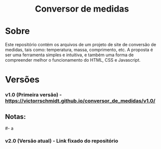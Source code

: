 <h1 align="center">Conversor de medidas</h1>

# Sobre

Este repositório contém os arquivos de um projeto de site de conversão de medidas, tais como: temperatura, massa, comprimento, etc. A proposta é ser uma ferramenta simples e intuitiva, e também uma forma de compreender melhor o funcionamento do HTML, CSS e Javascript.

# Versões

### v1.0 (Primeira versão) - https://victorrschmidt.github.io/conversor_de_medidas/v1.0/
## Notas:
#- a

### v2.0 (Versão atual) - Link fixado do repositório
